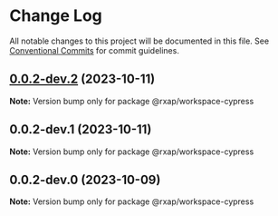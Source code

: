 # Change Log

All notable changes to this project will be documented in this file.
See [Conventional Commits](https://conventionalcommits.org) for commit guidelines.

## [0.0.2-dev.2](https://gitlab.com/rxap/packages/compare/@rxap/workspace-cypress@0.0.2-dev.1...@rxap/workspace-cypress@0.0.2-dev.2) (2023-10-11)

**Note:** Version bump only for package @rxap/workspace-cypress

## 0.0.2-dev.1 (2023-10-11)

**Note:** Version bump only for package @rxap/workspace-cypress

## 0.0.2-dev.0 (2023-10-09)

**Note:** Version bump only for package @rxap/workspace-cypress
